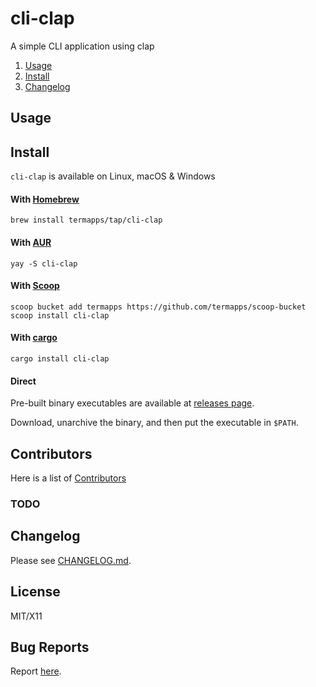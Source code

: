 <!-- omit from toc -->
# cli-clap

A simple CLI application using clap

1. [Usage](#usage)
2. [Install](#install)
3. [Changelog](#changelog)

## Usage

<!-- publisher install start -->
## Install

`cli-clap` is available on Linux, macOS & Windows

<!-- omit from toc -->
#### With [Homebrew](https://brew.sh)

```
brew install termapps/tap/cli-clap
```

<!-- omit from toc -->
#### With [AUR](https://aur.archlinux.org)

```
yay -S cli-clap
```

<!-- omit from toc -->
#### With [Scoop](https://scoop.sh)

```
scoop bucket add termapps https://github.com/termapps/scoop-bucket
scoop install cli-clap
```

<!-- omit from toc -->
#### With [cargo](https://crates.io)

```
cargo install cli-clap
```

<!-- omit from toc -->
#### Direct

Pre-built binary executables are available at [releases page](https://github.com/termapps/cli-clap/releases).

Download, unarchive the binary, and then put the executable in `$PATH`.

<!-- publisher install end -->
<!-- omit from toc -->
## Contributors
Here is a list of [Contributors](http://github.com/termapps/cli-clap/contributors)

<!-- omit from toc -->
### TODO

## Changelog
Please see [CHANGELOG.md](CHANGELOG.md).

<!-- omit from toc -->
## License
MIT/X11

<!-- omit from toc -->
## Bug Reports
Report [here](http://github.com/termapps/cli-clap/issues).
